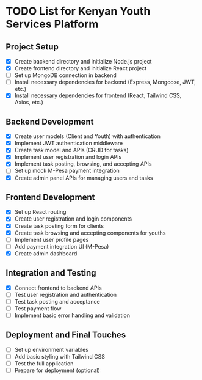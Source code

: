 # TODO List for Kenyan Youth Services Platform

## Project Setup
- [x] Create backend directory and initialize Node.js project
- [x] Create frontend directory and initialize React project
- [ ] Set up MongoDB connection in backend
- [ ] Install necessary dependencies for backend (Express, Mongoose, JWT, etc.)
- [x] Install necessary dependencies for frontend (React, Tailwind CSS, Axios, etc.)

## Backend Development
- [x] Create user models (Client and Youth) with authentication
- [x] Implement JWT authentication middleware
- [x] Create task model and APIs (CRUD for tasks)
- [x] Implement user registration and login APIs
- [x] Implement task posting, browsing, and accepting APIs
- [ ] Set up mock M-Pesa payment integration
- [x] Create admin panel APIs for managing users and tasks

## Frontend Development
- [x] Set up React routing
- [x] Create user registration and login components
- [x] Create task posting form for clients
- [x] Create task browsing and accepting components for youths
- [ ] Implement user profile pages
- [ ] Add payment integration UI (M-Pesa)
- [x] Create admin dashboard

## Integration and Testing
- [x] Connect frontend to backend APIs
- [ ] Test user registration and authentication
- [ ] Test task posting and acceptance
- [ ] Test payment flow
- [ ] Implement basic error handling and validation

## Deployment and Final Touches
- [ ] Set up environment variables
- [ ] Add basic styling with Tailwind CSS
- [ ] Test the full application
- [ ] Prepare for deployment (optional)
